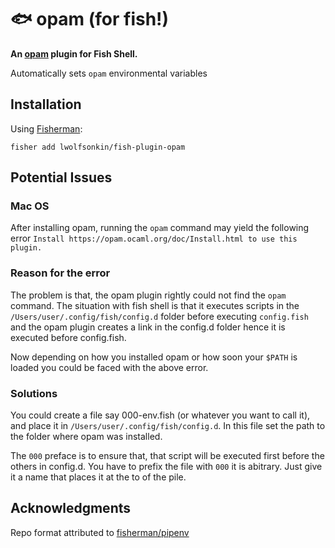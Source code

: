 # 🐟 opam (for fish!)

**An [opam][install opam] plugin for Fish Shell.**

Automatically sets `opam` environmental variables

## Installation

Using [Fisherman][fisher]:

```
fisher add lwolfsonkin/fish-plugin-opam
```

## Potential Issues

### Mac OS

After installing opam, running the `opam` command may yield the following error
`Install https://opam.ocaml.org/doc/Install.html to use this plugin.`

### Reason for the error

The problem is that, the opam plugin rightly could not find the `opam` command. The situation with 
fish shell is that it executes scripts in the `/Users/user/.config/fish/config.d` folder before 
executing `config.fish` and the opam plugin creates a link in the config.d folder hence it is 
executed before config.fish.

Now depending on how you installed opam or how soon your `$PATH` is loaded you could be faced with the
above error.

### Solutions

You could create a file say 000-env.fish (or whatever you want to call it), and place it in 
`/Users/user/.config/fish/config.d`. In this file set the path to the folder where opam was installed. 

The `000` preface is to ensure that, that script will be executed first before the others in config.d. You
have to prefix the file with `000` it is abitrary. Just give it a name that places it at the to of the
pile.

## Acknowledgments

Repo format attributed to [fisherman/pipenv][pipenv]

[install opam]: https://opam.ocaml.org/doc/Install.html
[fisher]: https://github.com/fisherman/fisherman
[pipenv]: https://github.com/fisherman/pipenv

